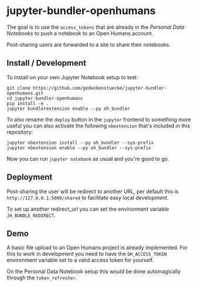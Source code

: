 # jupyter-bundler-openhumans

The goal is to use the `access_tokens` that are already in
the *Personal Data Notebooks* to push a notebook to an Open Humans account.

Post-sharing users are forwarded to a site to share their notebooks.

## Install / Development
To install on your own Jupyter Notebook setup to test:

```
git clone https://github.com/gedankenstuecke/jupyter-bundler-openhumans.git
cd jupyter-bundler-openhumans
pip install -e .
jupyter bundlerextension enable --py oh_bundler
```

To also rename the `deploy` button in the `jupyter` frontend to something more
useful you can also activate the following `nbextension` that's included in this
repository:

```
jupyter nbextension install --py oh_bundler --sys-prefix
jupyter nbextension enable --py oh_bundler --sys-prefix
```

Now you can run `jupyter notebook` as usual and you're good to go.

## Deployment
Post-sharing the user will be redirect to another URL, per default this is
`http://127.0.0.1:5000/shared` to facilitate easy local development.

To set up another redirect_url you can set the environment variable
`JH_BUNDLE_REDIRECT`.

## Demo
A basic file upload to an Open Humans project is already implemented.
For this to work in development you need to have the `OH_ACCESS_TOKEN`
environment variable set to a valid access token for yourself.

On the Personal Data Notebook setup this would be done automagically through the
`token_refresher`.
